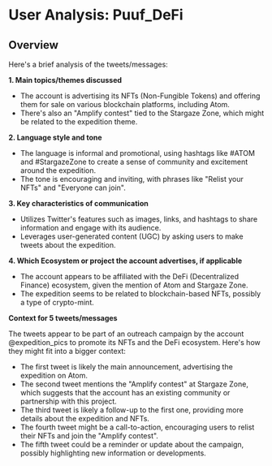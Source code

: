 # User Analysis: Puuf_DeFi

## Overview

Here's a brief analysis of the tweets/messages:

**1. Main topics/themes discussed**

* The account is advertising its NFTs (Non-Fungible Tokens) and offering them for sale on various blockchain platforms, including Atom.
* There's also an "Amplify contest" tied to the Stargaze Zone, which might be related to the expedition theme.

**2. Language style and tone**

* The language is informal and promotional, using hashtags like #ATOM and #StargazeZone to create a sense of community and excitement around the expedition.
* The tone is encouraging and inviting, with phrases like "Relist your NFTs" and "Everyone can join".

**3. Key characteristics of communication**

* Utilizes Twitter's features such as images, links, and hashtags to share information and engage with its audience.
* Leverages user-generated content (UGC) by asking users to make tweets about the expedition.

**4. Which Ecosystem or project the account advertises, if applicable**

* The account appears to be affiliated with the DeFi (Decentralized Finance) ecosystem, given the mention of Atom and Stargaze Zone.
* The expedition seems to be related to blockchain-based NFTs, possibly a type of crypto-mint.

**Context for 5 tweets/messages**

The tweets appear to be part of an outreach campaign by the account @expedition_pics to promote its NFTs and the DeFi ecosystem. Here's how they might fit into a bigger context:

* The first tweet is likely the main announcement, advertising the expedition on Atom.
* The second tweet mentions the "Amplify contest" at Stargaze Zone, which suggests that the account has an existing community or partnership with this project.
* The third tweet is likely a follow-up to the first one, providing more details about the expedition and NFTs.
* The fourth tweet might be a call-to-action, encouraging users to relist their NFTs and join the "Amplify contest".
* The fifth tweet could be a reminder or update about the campaign, possibly highlighting new information or developments.
